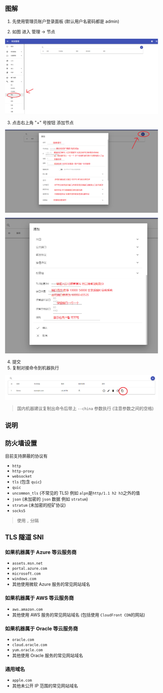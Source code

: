 ## 图解

1. 先使用管理员账户登录面板 (默认用户名密码都是 admin)

2. 如图 进入 管理 -> 节点

![image](uploads/c4c73cc5d41e9fb95700772455d54bd3/image.png)

3. 点击右上角 "+" 号按钮 添加节点

![image](uploads/64b452e0dd0adf29569fd667e26221c2/image.png)

![image](uploads/d5e1c0151f0f99fb95ee86bddbb3993d/image.png)

4.  提交
5.  复制对接命令到机器执行

![image](uploads/4197284077ab59ffb86a02a24048633b/image.png)

> 国内机器建议复制出命令后带上 `--china` 参数执行 (注意参数之间的空格)

## 说明

## 防火墙设置

目前支持屏蔽的协议有

- `http`
- `http-proxy`
- `websocket`
- `tls` (包含 `quic`)
- `quic`
- `uncommon_tls` (不常见的 TLS) 例如 `alpn`是`http/1.1 h2 h3`之外的值
- `json` (未加密的 `json` 数据 例如 `stratum`)
- `stratum` (未加密的挖矿协议)
- `socks5`

> 使用 `,` 分隔

## TLS 隧道 SNI

### 如果机器属于 Azure 等云服务商

- `assets.msn.net`
- `portal.azure.com`
- `microsoft.com`
- `windows.com`
- 其他使用微软 Azure 服务的常见网站域名

### 如果机器属于 AWS 等云服务商

- `aws.amazon.com`
- 其他使用 AWS 服务的常见网站域名 (包括使用 `CloudFront CDN`的网站)

### 如果机器属于 Oracle 等云服务商

- `oracle.com`
- `cloud.oracle.com`
- `yum.oracle.com`
- 其他使用 Oracle 服务的常见网站域名

### 通用域名

- `apple.com`
- 其他未公开 IP 范围的常见网站域名
